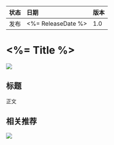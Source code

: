 | 状态 | 日期               | 版本 |
|:-----|:-------------------|:-----|
| 发布 | <%= ReleaseDate %> | 1.0  |


# <%= Title %>

![](http://oqozil5dt.bkt.clouddn.com/2018-03-26-qinglion1.png)


## 标题

正文


## 相关推荐


![](http://oqozil5dt.bkt.clouddn.com/2018-03-26-qinglion2.png)
